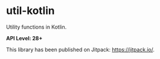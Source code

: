# util-kotlin
Utility functions in Kotlin.

**API Level: 28+**

This library has been published on Jitpack: https://jitpack.io/.